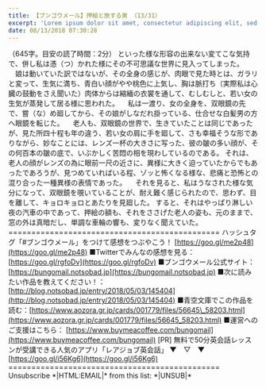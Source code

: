 ```yaml
---
title: 【ブンゴウメール】押絵と旅する男 （13/31）
excerpt: 'Lorem ipsum dolor sit amet, consectetur adipiscing elit, sed do eiusmod tempor incididunt ut labore et dolore magna aliqua. Praesent elementum facilisis leo vel fringilla est ullamcorper eget. At imperdiet dui accumsan sit amet nulla facilisi morbi tempus.'
date: 08/13/2018 07:30:28
---
```


（645字。目安の読了時間：2分） といった様な形容の出来ない変てこな気持で、併し私は憑（つ）かれた様にその不可思議な世界に見入ってしまった。 　娘は動いていた訳ではないが、その全身の感じが、肉眼で見た時とは、ガラリと変って、生気に満ち、青白い顔がやや桃色に上気し、胸は脈打ち（実際私は心臓の鼓動をさえ聞いた）肉体からは縮緬の衣裳を通して、むしむしと、若い女の生気が蒸発して居る様に思われた。 　私は一渡り、女の全身を、双眼鏡の先で、嘗（な）め廻してから、その娘がしなだれ掛っている、仕合せな白髪男の方へ眼鏡を転じた。 　老人も、双眼鏡の世界で、生きていたことは同じであったが、見た所四十程も年の違う、若い女の肩に手を廻して、さも幸福そうな形でありながら、妙なことには、レンズ一杯の大きさに写った、彼の皺の多い顔が、その何百本の皺の底で、いぶかしく苦悶の相を現わしているのである。 それは、老人の顔がレンズの為に眼前一尺の近さに、異様に大きく迫っていたからでもあったであろうが、見つめていればいる程、ゾッと怖くなる様な、悲痛と恐怖との混り合った一種異様の表情であった。 　それを見ると、私はうなされた様な気分になって、双眼鏡を覗いていることが、耐え難く感じられたので、思わず、目を離して、キョロキョロとあたりを見廻した。 すると、それはやっぱり淋しい夜の汽車の中であって、押絵の額も、それをささげた老人の姿も、元のままで、窓の外は真暗だし、単調な車輪の響も、変りなく聞えていた。 ============================================== ハッシュタグ「#ブンゴウメール」をつけて感想をつぶやこう！ [https://goo.gl/me2p48](https://goo.gl/me2p48) ■Twitterでみんなの感想を見る：[https://goo.gl/rgfoDv](https://goo.gl/rgfoDv) ■ブンゴウメール公式サイト：[https://bungomail.notsobad.jp](https://bungomail.notsobad.jp) ■次に読みたい作品を教えてください！：[http://blog.notsobad.jp/entry/2018/05/03/145404](http://blog.notsobad.jp/entry/2018/05/03/145404) ■青空文庫でこの作品を読む：[https://www.aozora.gr.jp/cards/001779/files/56645\_58203.html](https://www.aozora.gr.jp/cards/001779/files/56645_58203.html) ■運営へのご支援はこちら： [https://www.buymeacoffee.com/bungomail](https://www.buymeacoffee.com/bungomail) \[PR\] 無料で50分英会話レッスンが受講できる人気のアプリ「レアジョブ英会話」 ▼　▽　▼ [https://goo.gl/i56Kg6](https://goo.gl/i56Kg6) ============================================== Unsubscribe \*|HTML:EMAIL|\* from this list: \*|UNSUB|\*
